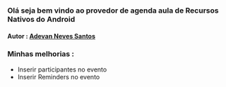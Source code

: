 ### Olá seja bem vindo ao provedor de agenda aula de Recursos Nativos do Android

#### Autor : [Adevan Neves Santos](https://www.linkedin.com/in/adevan-neves-santos/)

### Minhas melhorias :
- Inserir participantes no evento
- Inserir Reminders no evento
